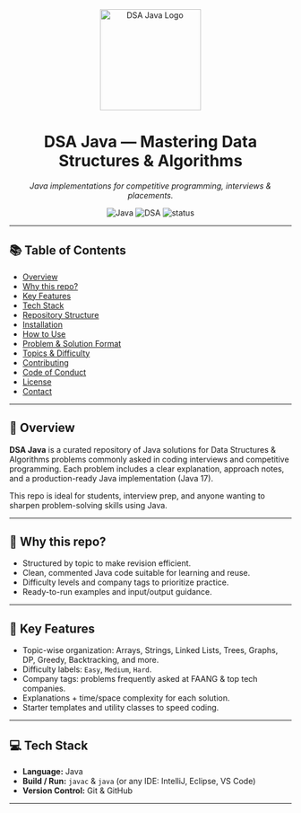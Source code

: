 <!-- README.md -->

<div align="center">
  <img src="https://upload.wikimedia.org/wikipedia/en/3/30/Java_programming_language_logo.svg" alt="DSA Java Logo" width="180" />
  <h1>DSA Java — Mastering Data Structures & Algorithms</h1>
  <p><em>Java implementations for competitive programming, interviews & placements.</em></p>

  <!-- Badges -->
  <p>
    <img src="https://img.shields.io/badge/Java-orange?style=for-the-badge" alt="Java" />
    <img src="https://img.shields.io/badge/DSA-Algorithms-blue?style=for-the-badge" alt="DSA" />
    <img src="https://img.shields.io/badge/Status-Active-success?style=for-the-badge" alt="status" />
  </p>
</div>

---

## 📚 Table of Contents
- [Overview](#-overview)
- [Why this repo?](#-why-this-repo)
- [Key Features](#-key-features)
- [Tech Stack](#-tech-stack)
- [Repository Structure](#-repository-structure)
- [Installation](#-installation)
- [How to Use](#-how-to-use)
- [Problem & Solution Format](#-problem--solution-format)
- [Topics & Difficulty](#-topics--difficulty)
- [Contributing](#-contributing)
- [Code of Conduct](#-code-of-conduct)
- [License](#-license)
- [Contact](#-contact)

---

## 🌟 Overview
**DSA Java** is a curated repository of Java solutions for Data Structures & Algorithms problems commonly asked in coding interviews and competitive programming. Each problem includes a clear explanation, approach notes, and a production-ready Java implementation (Java 17).

This repo is ideal for students, interview prep, and anyone wanting to sharpen problem-solving skills using Java.

---

## 🎯 Why this repo?
- Structured by topic to make revision efficient.
- Clean, commented Java code suitable for learning and reuse.
- Difficulty levels and company tags to prioritize practice.
- Ready-to-run examples and input/output guidance.

---

## 🔑 Key Features
- Topic-wise organization: Arrays, Strings, Linked Lists, Trees, Graphs, DP, Greedy, Backtracking, and more.
- Difficulty labels: `Easy`, `Medium`, `Hard`.
- Company tags: problems frequently asked at FAANG & top tech companies.
- Explanations + time/space complexity for each solution.
- Starter templates and utility classes to speed coding.

---

## 💻 Tech Stack
- **Language:** Java
- **Build / Run:** `javac` & `java` (or any IDE: IntelliJ, Eclipse, VS Code)
- **Version Control:** Git & GitHub

---

